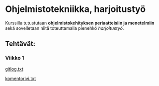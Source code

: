 # Ohjelmistotekniikka, harjoitustyö

Kurssilla tutustutaan **ohjelmistokehityksen periaatteisiin ja menetelmiin** sekä sovelletaan niitä toteuttamalla pienehkö *harjoitustyö*. 

## Tehtävät:

### Viikko 1

[gitlog.txt](/laskarit/viikko1/gitlog.txt)

[komentorivi.txt](/laskarit/viikko1/gitlog.txt)

